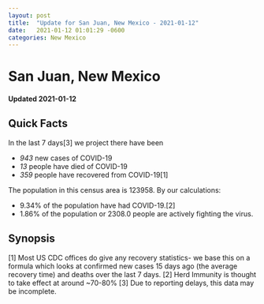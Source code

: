 ```yaml
---
layout: post
title:  "Update for San Juan, New Mexico - 2021-01-12"
date:   2021-01-12 01:01:29 -0600
categories: New Mexico
---
```


# San Juan, New Mexico
#### Updated 2021-01-12

## Quick Facts

In the last 7 days[3] we project there have been
- *943* new cases of COVID-19
- *13* people have died of COVID-19
- *359* people have recovered from COVID-19[1]

The population in this census area is 123958. By our calculations:
- 9.34% of the population have had COVID-19.[2]
- 1.86% of the population or 2308.0 people are actively fighting the virus.

## Synopsis




[1] Most US CDC offices do give any recovery statistics- we base this on a formula which looks at confirmed new cases
15 days ago (the average recovery time) and deaths over the last 7 days.
[2] Herd Immunity is thought to take effect at around ~70-80%
[3] Due to reporting delays, this data may be incomplete. 
    